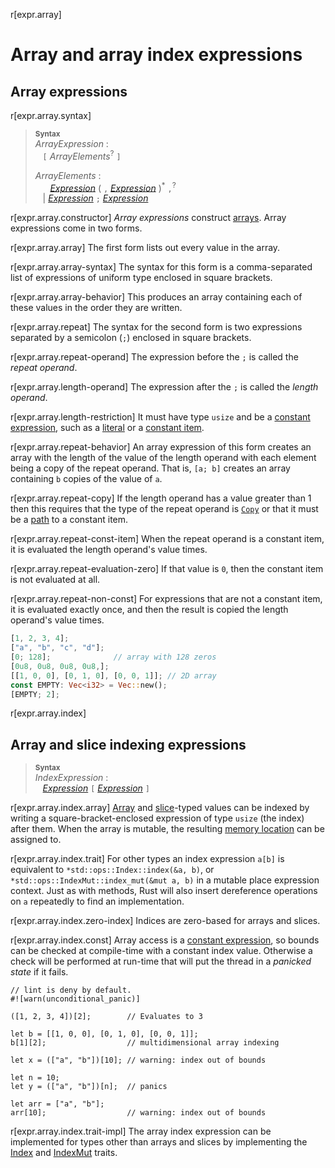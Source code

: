r[expr.array]
# Array and array index expressions

## Array expressions

r[expr.array.syntax]
> **<sup>Syntax</sup>**\
> _ArrayExpression_ :\
> &nbsp;&nbsp; `[` _ArrayElements_<sup>?</sup> `]`
>
> _ArrayElements_ :\
> &nbsp;&nbsp; &nbsp;&nbsp; [_Expression_] ( `,` [_Expression_] )<sup>\*</sup> `,`<sup>?</sup>\
> &nbsp;&nbsp; | [_Expression_] `;` [_Expression_]

r[expr.array.constructor]
*Array expressions* construct [arrays][array].
Array expressions come in two forms.

r[expr.array.array]
The first form lists out every value in the array.

r[expr.array.array-syntax]
The syntax for this form is a comma-separated list of expressions of uniform type enclosed in square brackets.

r[expr.array.array-behavior]
This produces an array containing each of these values in the order they are written.

r[expr.array.repeat]
The syntax for the second form is two expressions separated by a semicolon (`;`) enclosed in square brackets.

r[expr.array.repeat-operand]
The expression before the `;` is called the *repeat operand*.

r[expr.array.length-operand]
The expression after the `;` is called the *length operand*.

r[expr.array.length-restriction]
It must have type `usize` and be a [constant expression], such as a [literal] or a [constant item].

r[expr.array.repeat-behavior]
An array expression of this form creates an array with the length of the value of the length operand with each element being a copy of the repeat operand.
That is, `[a; b]` creates an array containing `b` copies of the value of `a`.

r[expr.array.repeat-copy]
If the length operand has a value greater than 1 then this requires that the type of the repeat operand is [`Copy`] or that it must be a [path] to a constant item.

r[expr.array.repeat-const-item]
When the repeat operand is a constant item, it is evaluated the length operand's value times.

r[expr.array.repeat-evaluation-zero]
If that value is `0`, then the constant item is not evaluated at all.

r[expr.array.repeat-non-const]
For expressions that are not a constant item, it is evaluated exactly once, and then the result is copied the length operand's value times.

```rust
[1, 2, 3, 4];
["a", "b", "c", "d"];
[0; 128];              // array with 128 zeros
[0u8, 0u8, 0u8, 0u8,];
[[1, 0, 0], [0, 1, 0], [0, 0, 1]]; // 2D array
const EMPTY: Vec<i32> = Vec::new();
[EMPTY; 2];
```

r[expr.array.index]
## Array and slice indexing expressions

> **<sup>Syntax</sup>**\
> _IndexExpression_ :\
> &nbsp;&nbsp; [_Expression_] `[` [_Expression_] `]`

r[expr.array.index.array]
[Array] and [slice]-typed values can be indexed by writing a square-bracket-enclosed expression of type `usize` (the index) after them.
When the array is mutable, the resulting [memory location] can be assigned to.

r[expr.array.index.trait]
For other types an index expression `a[b]` is equivalent to `*std::ops::Index::index(&a, b)`, or `*std::ops::IndexMut::index_mut(&mut a, b)` in a mutable place expression context.
Just as with methods, Rust will also insert dereference operations on `a` repeatedly to find an implementation.

r[expr.array.index.zero-index]
Indices are zero-based for arrays and slices.

r[expr.array.index.const]
Array access is a [constant expression], so bounds can be checked at compile-time with a constant index value.
Otherwise a check will be performed at run-time that will put the thread in a _panicked state_ if it fails.

```rust,should_panic
// lint is deny by default.
#![warn(unconditional_panic)]

([1, 2, 3, 4])[2];        // Evaluates to 3

let b = [[1, 0, 0], [0, 1, 0], [0, 0, 1]];
b[1][2];                  // multidimensional array indexing

let x = (["a", "b"])[10]; // warning: index out of bounds

let n = 10;
let y = (["a", "b"])[n];  // panics

let arr = ["a", "b"];
arr[10];                  // warning: index out of bounds
```

r[expr.array.index.trait-impl]
The array index expression can be implemented for types other than arrays and slices by implementing the [Index] and [IndexMut] traits.

[`Copy`]: ../special-types-and-traits.md#copy
[IndexMut]: std::ops::IndexMut
[Index]: std::ops::Index
[_Expression_]: ../expressions.md
[array]: ../types/array.md
[constant expression]: ../const_eval.md#constant-expressions
[constant item]: ../items/constant-items.md
[literal]: ../tokens.md#literals
[memory location]: ../expressions.md#place-expressions-and-value-expressions
[path]: path-expr.md
[slice]: ../types/slice.md
